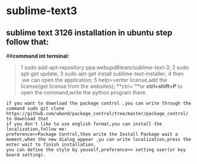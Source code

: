 # sublime-text3
## sublime text 3126 installation in ubuntu step follow that:
##**command int terminal:**

>1  sudo add-apt-repository ppa:webupd8team/sublime-text-3;
>2  sudo apt-get update;
>3  sudo apt-get install sublime-text-installer;
>4  then .we can open the application;
>5  help>>enter license,add the license(get license from the websites);
>**ctrl+`**or **ctrl+shift+P** to open the command,write the python program there.

    if you want to download the package control ,you can write through the command sudo git clone https://github.com/wbond/package_control/tree/master/package_control/ to download that
    if you don't like to use english format,you can install the localization,follow me:
    preference>>Package Control,then write the Install Package wait a moment,when the new dialog appear ,yu can write localization,press the enter wait to finish installation.
    you can define the style by youself,preference>> setting user(or key board setting).
